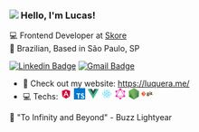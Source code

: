 ### <img src="https://media.giphy.com/media/hvRJCLFzcasrR4ia7z/giphy.gif" width="30px"> Hello, I'm Lucas!

💻 Frontend Developer at [Skore](skore.io) <br>
🏡 Brazilian, Based in São Paulo, SP

[![Linkedin Badge](https://img.shields.io/badge/-LinkedIn-blue?style=flat-square&logo=Linkedin&logoColor=white&link=https://www.linkedin.com/in/luquera/)](https://www.linkedin.com/in/luquera/)
[![Gmail Badge](https://img.shields.io/badge/-Gmail-c14438?style=flat-square&logo=Gmail&logoColor=white&link=mailto:lucashsc31@gmail.com)](mailto:lucashsc31@gmail.com)

- :eyes: Check out my website: https://luquera.me/
- :computer: Techs: 
<code><img height="20" src="https://raw.githubusercontent.com/github/explore/80688e429a7d4ef2fca1e82350fe8e3517d3494d/topics/angular/angular.png"></code>
<code><img height="20" src="https://raw.githubusercontent.com/github/explore/80688e429a7d4ef2fca1e82350fe8e3517d3494d/topics/typescript/typescript.png"></code>
<code><img height="20" src="https://raw.githubusercontent.com/github/explore/80688e429a7d4ef2fca1e82350fe8e3517d3494d/topics/vue/vue.png"></code>
<code><img height="20" src="https://raw.githubusercontent.com/github/explore/80688e429a7d4ef2fca1e82350fe8e3517d3494d/topics/react/react.png"></code>
<code><img height="20" src="https://raw.githubusercontent.com/github/explore/5c058a388828bb5fde0bcafd4bc867b5bb3f26f3/topics/graphql/graphql.png"></code>
<code><img height="20" src="https://raw.githubusercontent.com/github/explore/80688e429a7d4ef2fca1e82350fe8e3517d3494d/topics/nodejs/nodejs.png"></code>
<code><img height="20" src="https://raw.githubusercontent.com/github/explore/80688e429a7d4ef2fca1e82350fe8e3517d3494d/topics/git/git.png"></code>

:rocket: "To Infinity and Beyond" - Buzz Lightyear
